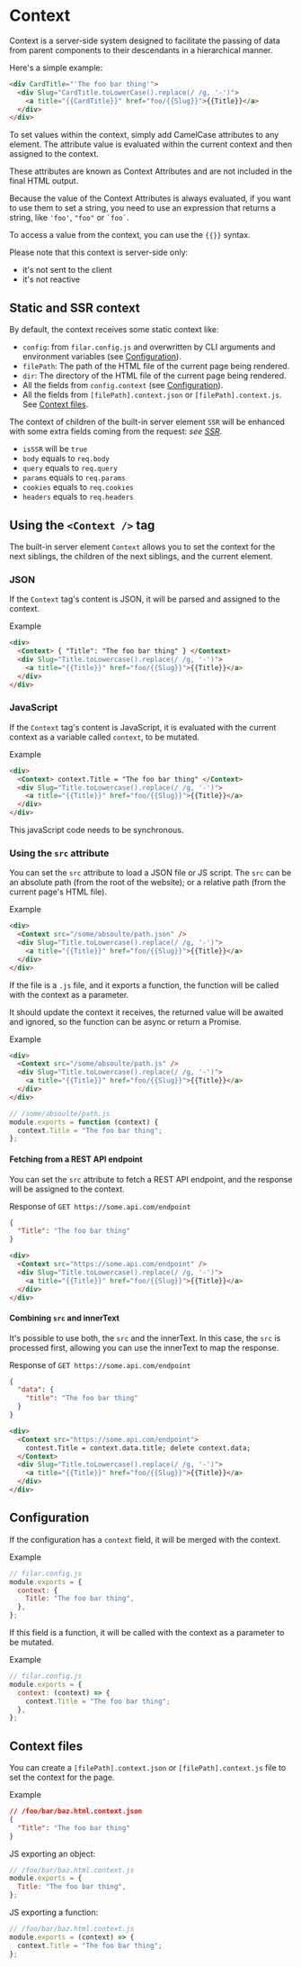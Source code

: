 # Context

Context is a server-side system designed to facilitate the passing of data from
parent components to their descendants in a hierarchical manner.

Here's a simple example:

```html
<div CardTitle="'The foo bar thing'">
  <div Slug="CardTitle.toLowerCase().replace(/ /g, '-')">
    <a title="{{CardTitle}}" href="foo/{{Slug}}">{{Title}}</a>
  </div>
</div>
```

To set values within the context, simply add CamelCase attributes to any
element. The attribute value is evaluated within the current context and then
assigned to the context.

These attributes are known as Context Attributes and are not included in the
final HTML output.

Because the value of the Context Attributes is always evaluated, if you want to
use them to set a string, you need to use an expression that returns a string,
like `'foo'`, `"foo"` or `` `foo` ``.

To access a value from the context, you can use the `{{}}` syntax.

Please note that this context is server-side only:

- it's not sent to the client
- it's not reactive

## Static and SSR context

By default, the context receives some static context like:

- `config`: from `filar.config.js` and overwritten by CLI arguments and
  environment variables (see [Configuration](#configuration)).
- `filePath`: The path of the HTML file of the current page being rendered.
- `dir`: The directory of the HTML file of the current page being rendered.
- All the fields from `config.context` (see [Configuration](#configuration)).
- All the fields from `[filePath].context.json` or `[filePath].context.js`. See
  [Context files](#context-files).

The context of children of the built-in server element `SSR` will be enhanced
with some extra fields coming from the request: _see [SSR](Built-inServerElements.md#ssr)_.

- `isSSR` will be `true`
- `body` equals to `req.body`
- `query` equals to `req.query`
- `params` equals to `req.params`
- `cookies` equals to `req.cookies`
- `headers` equals to `req.headers`

## Using the `<Context />` tag

The built-in server element `Context` allows you to set the context for the next
siblings, the children of the next siblings, and the current element.

### JSON

If the `Context` tag's content is JSON, it will be parsed and assigned to the
context.

Example

```html
<div>
  <Context> { "Title": "The foo bar thing" } </Context>
  <div Slug="Title.toLowercase().replace(/ /g, '-')">
    <a title="{{Title}}" href="foo/{{Slug}}">{{Title}}</a>
  </div>
</div>
```

### JavaScript

If the `Context` tag's content is JavaScript, it is evaluated with the current
context as a variable called `context`, to be mutated.

Example

```html
<div>
  <Context> context.Title = "The foo bar thing" </Context>
  <div Slug="Title.toLowercase().replace(/ /g, '-')">
    <a title="{{Title}}" href="foo/{{Slug}}">{{Title}}</a>
  </div>
</div>
```

This javaScript code needs to be synchronous.

### Using the `src` attribute

You can set the `src` attribute to load a JSON file or JS script. The `src` can
be an absolute path (from the root of the website); or a relative path (from the
current page's HTML file).

Example

```html
<div>
  <Context src="/some/absoulte/path.json" />
  <div Slug="Title.toLowercase().replace(/ /g, '-')">
    <a title="{{Title}}" href="foo/{{Slug}}">{{Title}}</a>
  </div>
</div>
```

If the file is a `.js` file, and it exports a function, the function will be
called with the context as a parameter.

It should update the context it receives, the returned value will be awaited and
ignored, so the function can be async or return a Promise.

Example

```html
<div>
  <Context src="/some/absoulte/path.js" />
  <div Slug="Title.toLowercase().replace(/ /g, '-')">
    <a title="{{Title}}" href="foo/{{Slug}}">{{Title}}</a>
  </div>
</div>
```

```js
// /some/absoulte/path.js
module.exports = function (context) {
  context.Title = "The foo bar thing";
};
```

#### Fetching from a REST API endpoint

You can set the `src` attribute to fetch a REST API endpoint, and the response
will be assigned to the context.

Response of `GET https://some.api.com/endpoint`

```json
{
  "Title": "The foo bar thing"
}
```

```html
<div>
  <Context src="https://some.api.com/endpoint" />
  <div Slug="Title.toLowercase().replace(/ /g, '-')">
    <a title="{{Title}}" href="foo/{{Slug}}">{{Title}}</a>
  </div>
</div>
```

#### Combining `src` and innerText

It's possible to use both, the `src` and the innerText. In this case, the `src`
is processed first, allowing you can use the innerText to map the response.

Response of `GET https://some.api.com/endpoint`

```json
{
  "data": {
    "title": "The foo bar thing"
  }
}
```

```html
<div>
  <Context src="https://some.api.com/endpoint">
    contest.Title = context.data.title; delete context.data;
  </Context>
  <div Slug="Title.toLowercase().replace(/ /g, '-')">
    <a title="{{Title}}" href="foo/{{Slug}}">{{Title}}</a>
  </div>
</div>
```

## Configuration

If the configuration has a `context` field, it will be merged with the context.

Example

```js
// filar.config.js
module.exports = {
  context: {
    Title: "The foo bar thing",
  },
};
```

If this field is a function, it will be called with the context as a parameter to be mutated.

Example

```js
// filar.config.js
module.exports = {
  context: (context) => {
    context.Title = "The foo bar thing";
  },
};
```

## Context files

You can create a `[filePath].context.json` or `[filePath].context.js` file to set the context for the page.

Example

```json
// /foo/bar/baz.html.context.json
{
  "Title": "The foo bar thing"
}
```

JS exporting an object:

```js
// /foo/bar/baz.html.context.js
module.exports = {
  Title: "The foo bar thing",
};
```

JS exporting a function:

```js
// /foo/bar/baz.html.context.js
module.exports = (context) => {
  context.Title = "The foo bar thing";
};
```
